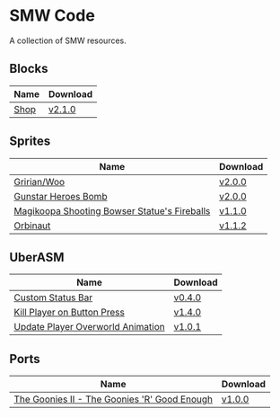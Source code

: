 # SMW Code

A collection of SMW resources.

## Blocks

| Name                  | Download                                                                                           |
| --------------------- | -------------------------------------------------------------------------------------------------- |
| [Shop](./blocks/shop) | [v2.1.0](https://github.com/zuccha/smw-code/releases/download/block%2Fshop%2F2.1.0/shop-2.1.0.zip) |

## Sprites

| Name                                                                         | Download                                                                                                                          |
| ---------------------------------------------------------------------------- | --------------------------------------------------------------------------------------------------------------------------------- |
| [Gririan/Woo](./sprites/gririan)                                             | [v2.0.0](https://github.com/zuccha/smw-code/releases/download/sprite%2Fgirian%2F2.0.0/girian-2.0.0.zip)                           |
| [Gunstar Heroes Bomb](./sprites/gunstar_heroes_bomb)                         | [v2.0.0](https://github.com/zuccha/smw-code/releases/download/sprite%2Fgunstar_heroes_bomb%2F2.0.0/gunstar_heroes_bomb-2.0.0.zip) |
| [Magikoopa Shooting Bowser Statue's Fireballs](./sprites/magikoopa_fireball) | [v1.1.0](https://github.com/zuccha/smw-code/releases/download/sprite%2Fmagikoopa_fireball%2F1.1.0/magikoopa_fireball-1.1.0.zip)   |
| [Orbinaut](./sprites/orbinaut)                                               | [v1.1.2](https://github.com/zuccha/smw-code/releases/download/sprite%2Forbinaut%2F1.1.2/orbinaut-1.1.2.zip)                       |

## UberASM

| Name                                                                             | Download                                                                                                                                                       |
| -------------------------------------------------------------------------------- | -------------------------------------------------------------------------------------------------------------------------------------------------------------- |
| [Custom Status Bar](./uberasm/custom_status_bar)                                 | [v0.4.0](https://github.com/zuccha/smw-code/releases/download/uberasm%2Fcustom_status_bar%2F0.4.0/custom_status_bar-0.4.0.zip)                                 |
| [Kill Player on Button Press](./uberasm/kill_player_on_button_press)             | [v1.4.0](https://github.com/zuccha/smw-code/releases/download/uberasm%2Fkill_player_on_button_press%2F1.4.0/kill_player_on_button_press-1.4.0.zip)             |
| [Update Player Overworld Animation](./uberasm/update_player_overworld_animation) | [v1.0.1](https://github.com/zuccha/smw-code/releases/download/uberasm%2Fupdate_player_overworld_animation%2F1.0.1/update_player_overworld_animation-1.0.1.zip) |

## Ports

| Name                                                                                               | Download                                                                                                                                                                      |
| -------------------------------------------------------------------------------------------------- | ----------------------------------------------------------------------------------------------------------------------------------------------------------------------------- |
| [The Goonies II - The Goonies 'R' Good Enough](./ports/the_goonies_ii_-_the_goonies_r_good_enough) | [v1.0.0](https://github.com/zuccha/smw-code/releases/download/port%2Fthe_goonies_ii_-_the_goonies_r_good_enough%2F1.0.0/the_goonies_ii_-_the_goonies_r_good_enough-1.0.0.zip) |
